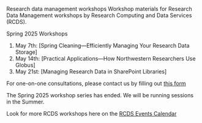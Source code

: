 Research data management workshops
Workshop materials for Research Data Management workshops by Research Computing and Data Services (RCDS).

Spring 2025 Workshops

1. May 7th: [Spring Cleaning—Efficiently Managing Your Research Data Storage]
2. May 14th: [Practical Applications—How Northwestern Researchers Use Globus]
3. May 21st: [Managing Research Data in SharePoint Libraries]

For one-on-one consultations, please contact us by filling out [this form](https://services.northwestern.edu/TDClient/30/Portal/Requests/ServiceDet?ID=92)

The Spring 2025 workshop series has ended. We will be running sessions in the Summer.

Look for more RCDS workshops here on the [RCDS Events Calendar](https://planitpurple.northwestern.edu/calendar/4661)
